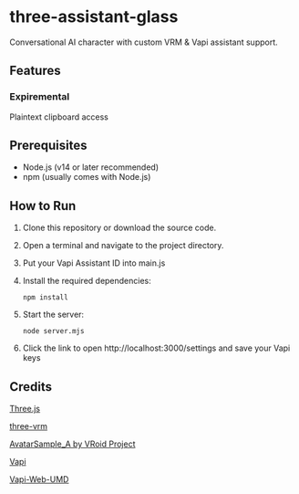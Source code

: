 # three-assistant-glass

Conversational AI character with custom VRM & Vapi assistant support.

## Features

### Expiremental

Plaintext clipboard access

## Prerequisites

- Node.js (v14 or later recommended)
- npm (usually comes with Node.js)

## How to Run

1. Clone this repository or download the source code.

2. Open a terminal and navigate to the project directory.

3. Put your Vapi Assistant ID into main.js

4. Install the required dependencies:
   ```
   npm install
   ```

5. Start the server:
   ```
   node server.mjs
   ```
6. Click the link to open http://localhost:3000/settings and save your Vapi keys

## Credits

[Three.js](https://threejs.org/)

[three-vrm](https://github.com/pixiv/three-vrm)

[AvatarSample_A by VRoid Project](https://hub.vroid.com/en/characters/2843975675147313744/models/5644550979324015604)  

[Vapi](https://vapi.ai/)

[Vapi-Web-UMD](https://github.com/balacodeio/Vapi-Web-UMD)
